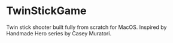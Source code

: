 # TwinStickGame

Twin stick shooter built fully from scratch for MacOS. Inspired by Handmade Hero series by Casey Muratori.
